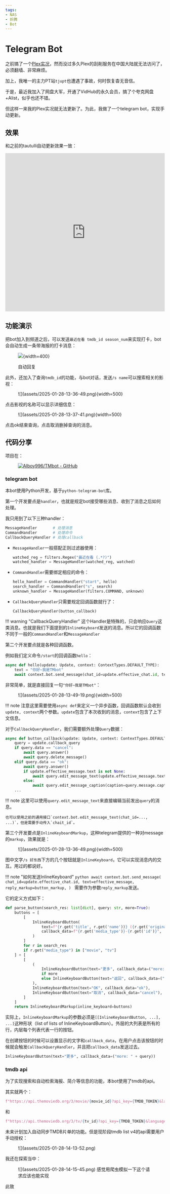 ```yaml
---
tags:
- NAS
- 折腾
- Bot
---
```


# Telegram Bot

之前搞了一个[Plex实况](../NAS/tautulli.md)，然而没过多久Plex的刮削服务在中国大陆就无法访问了，必须翻墙、非常麻烦。

加上，我唯一的主力PT站`tjupt`也遭遇了事故，何时恢复杳无音信。

于是，最近我加入了网盘大军，开通了VidHub的永久会员，搞了个夸克网盘+Alist，似乎也还不错。

但这样一来我的Plex实况就无法更新了。为此，我做了一个telegram bot，实现手动更新。

## 效果

和之前的tautulli自动更新效果一致：

<iframe
  id="plex"
  title="Plex实况"
  height="500"
  width="100%"
  style="border:none;"
  src="https://plex.yangz.site">
</iframe>

## 功能演示

把bot加入到频道之后，可以发送`最近在看 tmdb_id season_num`来实现打卡，bot会自动生成一条带海报的打卡消息：

<figure markdown>

![](https://github.com/AIboy996/TMbot/raw/main/assets/2025-01-26-12-29-05.png){width=400}
 
<figurecaption>自动回复</figurecaption>
</figure>

此外，还加入了查询`tmdb_id`的功能，与bot对话，发送`/s name`可以搜索相关的影视：

<figure markdown>
![](assets/2025-01-28-13-36-49.png){width=500}
</figure>

点击影视的名称可以显示详细信息：

<figure markdown>
![](assets/2025-01-28-13-37-41.png){width=500}
</figure>

点击ok结束查询，点击取消删掉查询的消息。

## 代码分享

项目在：

<figure markdown>

[![AIboy996/TMbot - GitHub](https://gh-card.dev/repos/AIboy996/TMbot.svg?fullname=)](https://github.com/AIboy996/TMbot)

</figure>


### telegram bot

本bot使用Python开发，基于`python-telegram-bot`库。


第一个开发要点是`handler`，也就是规定bot接受哪些消息、收到了消息之后如何处理。

我只用到了以下三种handler：
```python
MessageHandler       # 处理消息
CommandHandler       # 处理命令
CallbackQueryHandler # 处理callback
```

- `MessageHandler`一般搭配正则过滤器使用：
    ```python
    watched_reg = filters.Regex("最近在看 (.*?)")
    watched_handler = MessageHandler(watched_reg, watched)
    ```
- `CommandHandler`需要绑定相应的命令：
    ```python
    hello_handler = CommandHandler("start", hello)
    search_handler = CommandHandler("s", search)
    unknown_handler = MessageHandler(filters.COMMAND, unknown)
    ```
- `CallbackQueryHandler`只需要规定回调函数就行了：
    ```
    CallbackQueryHandler(button_callback)
    ```

!!! warning "CallbackQueryHandler"
    这个Handler是特殊的，只会响应`Query`这类消息。也就是我们下面提到的`InlineKeyboard`发送的消息。所以它的回调函数不同于一般的`CommandHandler`和`MessageHandler`

第二个开发要点就是各种回调函数。

例如我们定义命令`/start`的回调函数`hello`：
```python
async def hello(update: Update, context: ContextTypes.DEFAULT_TYPE):
    text = "你好~我是TMbot"
    await context.bot.send_message(chat_id=update.effective_chat.id, text=text)

```
非常简单，就是直接回复一句`"你好~我是TMbot"`：

<figure markdown>
![](assets/2025-01-28-13-49-19.png){width=500}
</figure>

!!! note
    注意这里需要使用`async def`来定义一个异步函数，回调函数默认会收到`update, context`两个参数。`update`包含了本次收到的消息，`context`包含了上下文信息。

对于`CallbackQueryHandler`，我们需要额外处理`Query`数据：
```python
async def button_callback(update: Update, context: ContextTypes.DEFAULT_TYPE):
    query = update.callback_query
    if query.data == "cancel":
        await query.answer()
        await query.delete_message()
    elif query.data == "ok":
        await query.answer()
        if update.effective_message.text is not None:
            await query.edit_message_text(update.effective_message.text)
        else:
            await query.edit_message_caption(caption=query.message.caption)
    ...
```

!!! note
    这里可以使用`query.edit_message_text`来直接编辑当前发出`query`的消息。

    也可以使用之前的通用接口`context.bot.edit_message_text(chat_id=..., ...)`，但是需要手动传入`chait_id`。

第三个开发要点是`InlineKeyboardMarkup`，这种telegram提供的一种对message的`markup`，效果就是：
<figure markdown>
![](assets/2025-01-28-13-36-49.png){width=500}
</figure>

图中文字`/s 好东西`下方的几个按钮就是`InlineKeyboard`，它可以实现消息内的交互。用过的都说好。

!!! note "如何发送InlineKeyboard"
    ```python
    await context.bot.send_message(
                chat_id=update.effective_chat.id,
                text=effective_message,
                reply_markup=button_markup,
            )
    ```
    需要作为参数`reply_markup`发送。

它的定义方式如下：
```python
def parse_button(search_res: list[dict], query: str, more=True):
    buttons = [
        [
            InlineKeyboardButton(
                text=f"{r.get('title', r.get('name'))} ({r.get('original_title', r.get('original_name'))}, {r.get('media_type')}-{r.get('id')})",
                callback_data=f"{r.get('media_type')}-{r.get('id')}",
            )
        ]
        for r in search_res
        if r.get("media_type") in ["movie", "tv"]
    ] + [
        [
            (
                InlineKeyboardButton(text="更多", callback_data=("more: " + query))
                if more
                else InlineKeyboardButton(text="返回", callback_data=("less: " + query))
            ),
            InlineKeyboardButton(text="OK", callback_data="ok"),
            InlineKeyboardButton(text="取消", callback_data="cancel"),
        ]
    ]
    return InlineKeyboardMarkup(inline_keyboard=buttons)
```

实际上，`InlineKeyboardMarkup`的参数必须是`[[InlineKeyboardButton, ...], ...]`这种形状（list of lists of InlineKeyboardButton）。外层的大列表是所有的行，内层每个列表代表一行的按钮。

在创建按钮的时候可以设置显示的文字和`callback_data`，在用户点击该按钮的时候就会触发`CallbackQueryHandler`，并且把`callback_data`发送过去。
```python
InlineKeyboardButton(text="更多", callback_data=("more: " + query))
```

### tmdb api

为了实现搜索和自动检索海报、简介等信息的功能，本bot使用了tmdb的api。

其实就两个：
```python
f"https://api.themoviedb.org/3/movie/{movie_id}?api_key={TMDB_TOKEN}&language=zh-CN"
```
和
```python
f"https://api.themoviedb.org/3/tv/{tv_id}?api_key={TMDB_TOKEN}&language=zh-CN"
```

未来计划加入自动同步TMDB片单的功能。但是现阶段tmdb list v4的api需要用户手动授权：

<figure markdown>
![](assets/2025-01-28-14-13-52.png)
</figure>

我还在探索当中：
<figure markdown>
![](assets/2025-01-28-14-15-45.png)
<figurecaption>感觉用爬虫模拟一下这个请求应该也能实现</figurecaption>
</figure>


此致